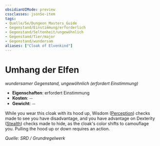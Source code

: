 ```yaml
---
obsidianUIMode: preview
cssclasses: json5e-item
tags:
- Quelle/5e/Dungeon_Masters_Guide
- Gegenstand/Einstimmung/erforderlich
- Gegenstand/Seltenheit/ungewöhnlich
- Gegenstand/Tier/major
- Gegenstand/wundersam
aliases: ["Cloak of Elvenkind"]
---
```

# Umhang der Elfen
*wundersamer Gegenstand, ungewöhnlich (erfordert Einstimmung)*  

- **Eigenschaften**: erfordert Einstimmung
- **Kosten**: ⏤
- **Gewicht**: ⏤

While you wear this cloak with its hood up, Wisdom ([Perception](rules/skills.md#Perception)) checks made to see you have disadvantage, and you have advantage on Dexterity ([Stealth](rules/skills.md#Stealth)) checks made to hide, as the cloak's color shifts to camouflage you. Pulling the hood up or down requires an action.

*Quelle: SRD / Grundregelwerk*